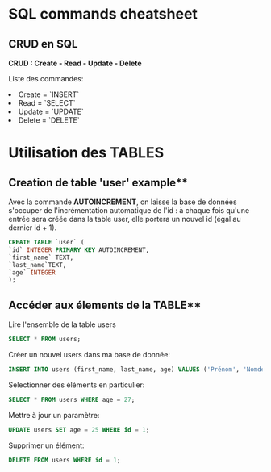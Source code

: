 # SQL commands cheatsheet

## CRUD en SQL

**CRUD : Create - Read - Update - Delete**

<p>Liste des commandes: 

<li>Create = `INSERT`</li>
<li>Read = `SELECT`</li>
<li>Update = `UPDATE`</li>
<li>Delete = `DELETE`</li>

</p>

# Utilisation des TABLES

## Creation de table 'user' example**

<p>Avec la commande <b>AUTOINCREMENT</b>, on laisse la base de données s'occuper de l'incrémentation automatique de l'id : à chaque fois qu'une entrée sera créée dans la table user, elle portera un nouvel id (égal au dernier id + 1). </p>

```SQL
CREATE TABLE `user` (
`id` INTEGER PRIMARY KEY AUTOINCREMENT, 
`first_name` TEXT,
`last_name`TEXT,
`age` INTEGER
);
```

## Accéder aux élements de la TABLE**

<p>Lire l'ensemble de la table users</p>

```SQL
SELECT * FROM users;
```

<p>Créer un nouvel users dans ma base de donnée:</p>

```SQL
INSERT INTO users (first_name, last_name, age) VALUES ('Prénom', 'NomdeFamille', 27);
```

<p>Selectionner des éléments en particulier:</p>

```SQL
SELECT * FROM users WHERE age = 27;
```

<p>Mettre à jour un paramètre:</p>

```SQL
UPDATE users SET age = 25 WHERE id = 1;
```

<p>Supprimer un élément:</p>  

```SQL
DELETE FROM users WHERE id = 1;
```





